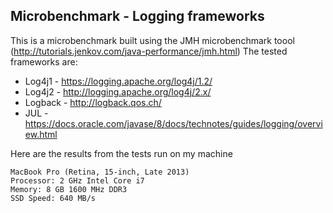 Microbenchmark - Logging frameworks
-----------------------------------

This is a microbenchmark built using the JMH microbenchmark toool (http://tutorials.jenkov.com/java-performance/jmh.html)
The tested frameworks are:

 * Log4j1 - https://logging.apache.org/log4j/1.2/
 * Log4j2 - http://logging.apache.org/log4j/2.x/
 * Logback - http://logback.qos.ch/
 * JUL - https://docs.oracle.com/javase/8/docs/technotes/guides/logging/overview.html

Here are the results from the tests run on my machine

```
MacBook Pro (Retina, 15-inch, Late 2013)
Processor: 2 GHz Intel Core i7
Memory: 8 GB 1600 MHz DDR3
SSD Speed: 640 MB/s
```

